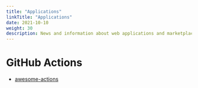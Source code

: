 ```yaml
---
title: "Applications"
linkTitle: "Applications"
date: 2021-10-10
weight: 30
description: News and information about web applications and marketplaces
---
```


# GitHub Actions

* [awesome-actions](https://github.com/sdras/awesome-actions)
